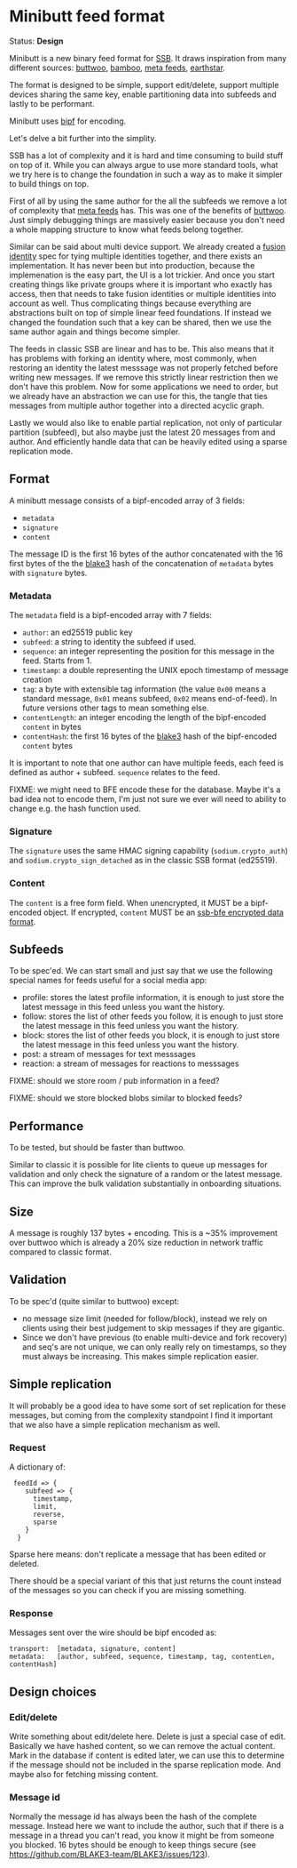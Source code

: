 # Minibutt feed format

Status: **Design**

Minibutt is a new binary feed format for [SSB]. It draws inspiration
from many different sources: [buttwoo], [bamboo], [meta feeds],
[earthstar].

The format is designed to be simple, support edit/delete, support
multiple devices sharing the same key, enable partitioning data into
subfeeds and lastly to be performant.

Minibutt uses [bipf] for encoding.

Let's delve a bit further into the simplity.

SSB has a lot of complexity and it is hard and time consuming to build
stuff on top of it. While you can always argue to use more standard
tools, what we try here is to change the foundation in such a way as
to make it simpler to build things on top.

First of all by using the same author for the all the subfeeds we
remove a lot of complexity that [meta feeds] has. This was one of the
benefits of [buttwoo]. Just simply debugging things are massively
easier because you don't need a whole mapping structure to know what
feeds belong together.

Similar can be said about multi device support. We already created a
[fusion identity] spec for tying multiple identities together, and
there exists an implementation. It has never been but into production,
because the implemenation is the easy part, the UI is a lot
trickier. And once you start creating things like private groups where
it is important who exactly has access, then that needs to take fusion
identities or multiple identities into account as well. Thus
complicating things because everything are abstractions built on top
of simple linear feed foundations. If instead we changed the
foundation such that a key can be shared, then we use the same author
again and things become simpler.

The feeds in classic SSB are linear and has to be. This also means
that it has problems with forking an identity where, most commonly,
when restoring an identity the latest messsage was not properly
fetched before writing new messages. If we remove this strictly linear
restriction then we don't have this problem. Now for some applications
we need to order, but we already have an abstraction we can use for
this, the tangle that ties messages from multiple author together into
a directed acyclic graph.

Lastly we would also like to enable partial replication, not only of
particular partition (subfeed), but also maybe just the latest 20
messages from and author. And efficiently handle data that can be
heavily edited using a sparse replication mode.

## Format

A minibutt message consists of a bipf-encoded array of 3 fields:

- `metadata`
- `signature`
- `content`

The message ID is the first 16 bytes of the author concatenated with
the 16 first bytes of the the [blake3] hash of the concatenation of
`metadata` bytes with `signature` bytes.

### Metadata

The `metadata` field is a bipf-encoded array with 7 fields:

 - `author`: an ed25519 public key
 - `subfeed`: a string to identity the subfeed if used.
 - `sequence`: an integer representing the position for this message in
   the feed. Starts from 1.
 - `timestamp`: a double representing the UNIX epoch timestamp of 
   message creation
 - `tag`: a byte with extensible tag information (the value `0x00`
   means a standard message, `0x01` means subfeed, `0x02` means
   end-of-feed). In future versions other tags to mean something
   else.
 - `contentLength`: an integer encoding the length of the bipf-encoded `content` in bytes
 - `contentHash`: the first 16 bytes of the [blake3] hash of the bipf-encoded
    `content` bytes
    
It is important to note that one author can have multiple feeds, each
feed is defined as author + subfeed. `sequence` relates to the feed.

FIXME: we might need to BFE encode these for the database. Maybe it's
a bad idea not to encode them, I'm just not sure we ever will need to
ability to change e.g. the hash function used.

### Signature

The `signature` uses the same HMAC signing capability (`sodium.crypto_auth`) 
and `sodium.crypto_sign_detached` as in the classic SSB format (ed25519).

### Content

The `content` is a free form field. When unencrypted, it MUST be a
bipf-encoded object. If encrypted, `content` MUST be an [ssb-bfe
encrypted data format].

## Subfeeds

To be spec'ed. We can start small and just say that we use the
following special names for feeds useful for a social media app:

 - profile: stores the latest profile information, it is enough to
   just store the latest message in this feed unless you want the
   history.
 - follow: stores the list of other feeds you follow, it is enough to
   just store the latest message in this feed unless you want the
   history.
 - block: stores the list of other feeds you block, it is enough to
   just store the latest message in this feed unless you want the
   history.
 - post: a stream of messages for text messsages
 - reaction: a stream of messages for reactions to messsages
 
FIXME: should we store room / pub information in a feed?

FIXME: should we store blocked blobs similar to blocked feeds?

## Performance

To be tested, but should be faster than buttwoo.

Similar to classic it is possible for lite clients to queue up
messages for validation and only check the signature of a random or
the latest message. This can improve the bulk validation substantially
in onboarding situations.

## Size

A message is roughly 137 bytes + encoding. This is a ~35% improvement
over buttwoo which is already a 20% size reduction in network traffic
compared to classic format.

## Validation

To be spec'd (quite similar to buttwoo) except:

 - no message size limit (needed for follow/block), instead we rely on
   clients using their best judgement to skip messages if they are
   gigantic.
 - Since we don't have previous (to enable multi-device and fork
   recovery) and seq's are not unique, we can only really rely on
   timestamps, so they must always be increasing. This makes simple
   replication easier.

## Simple replication

It will probably be a good idea to have some sort of set replication
for these messages, but coming from the complexity standpoint I find
it important that we also have a simple replication mechanism as well.

### Request

A dictionary of:

```  
 feedId => { 
    subfeed => {
      timestamp,
      limit,
      reverse,
      sparse
    }
  }
```

Sparse here means: don't replicate a message that has been edited or
deleted.

There should be a special variant of this that just returns the count
instead of the messages so you can check if you are missing something.

### Response

Messages sent over the wire should be bipf encoded as:

```
transport:  [metadata, signature, content]
metadata:   [author, subfeed, sequence, timestamp, tag, contentLen, contentHash]
```

## Design choices

### Edit/delete

Write something about edit/delete here. Delete is just a special case
of edit. Basically we have hashed content, so we can remove the actual
content. Mark in the database if content is edited later, we can use
this to determine if the message should not be included in the sparse
replication mode. And maybe also for fetching missing content.

### Message id

Normally the message id has always been the hash of the complete
message. Instead here we want to include the author, such that if
there is a message in a thread you can't read, you know it might be
from someone you blocked. 16 bytes should be enough to keep things
secure (see https://github.com/BLAKE3-team/BLAKE3/issues/123). 

[SSB]: https://ssbc.github.io/scuttlebutt-protocol-guide/
[buttwoo]: https://github.com/ssbc/ssb-buttwoo-spec
[meta feeds]: https://github.com/ssbc/ssb-meta-feeds-spec
[bamboo]: https://github.com/AljoschaMeyer/bamboo/
[earthstar]: https://github.com/earthstar-project/
[bipf]: https://github.com/ssbc/bipf
[ssb-bfe encrypted data format]: https://github.com/ssbc/ssb-bfe-spec#5-encrypted-data-formats
[blake3]: https://github.com/BLAKE3-team/BLAKE3
[fusion identity]: https://github.com/ssbc/fusion-identity-spec
